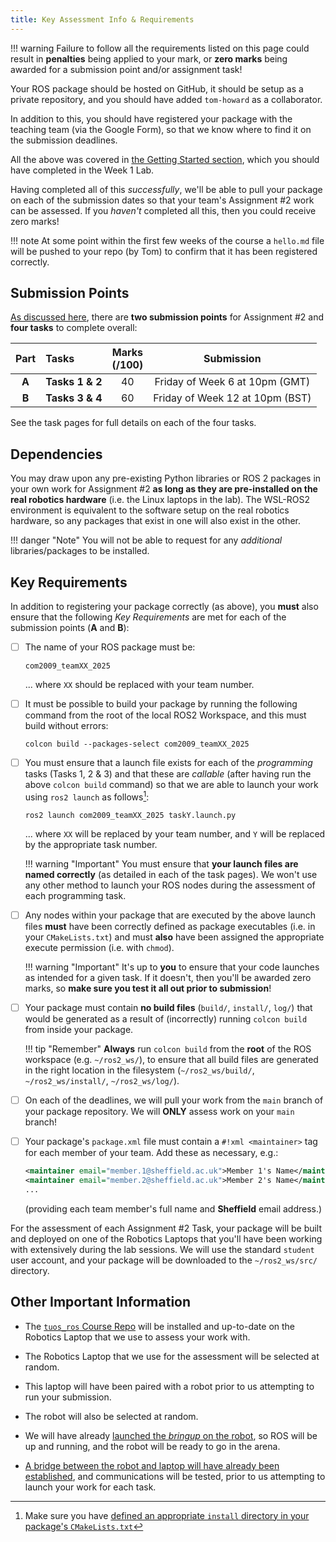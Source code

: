 ```yaml
---
title: Key Assessment Info & Requirements
---
```


!!! warning
    Failure to follow all the requirements listed on this page could result in **penalties** being applied to your mark, or **zero marks** being awarded for a submission point and/or assignment task!

Your ROS package should be hosted on GitHub, it should be setup as a private repository, and you should have added `tom-howard` as a collaborator. 

In addition to this, you should have registered your package with the teaching team (via the Google Form), so that we know where to find it on the submission deadlines.

All the above was covered in [the Getting Started section](./getting-started.md), which you should have completed in the Week 1 Lab.

Having completed all of this *successfully*, we'll be able to pull your package on each of the submission dates so that your team's Assignment #2 work can be assessed. If you *haven't* completed all this, then you could receive zero marks!

!!! note
    At some point within the first few weeks of the course a `hello.md` file will be pushed to your repo (by Tom) to confirm that it has been registered correctly.

## Submission Points

[As discussed here](./README.md#the-tasks), there are **two submission points** for Assignment #2 and **four tasks** to complete overall: 

<center>

| Part | Tasks | Marks<br />(/100) | Submission |
| :---: | :---  | :---: | :---: |
| **A** | **Tasks 1 & 2** | 40 | Friday of Week 6 at 10pm (GMT) |
| **B** | **Tasks 3 & 4** | 60 | Friday of Week 12 at 10pm (BST) |

</center>

See the task pages for full details on each of the four tasks.

## Dependencies

You may draw upon any pre-existing Python libraries or ROS 2 packages in your own work for Assignment #2 **as long as they are pre-installed on the real robotics hardware** (i.e. the Linux laptops in the lab). The WSL-ROS2 environment is equivalent to the software setup on the real robotics hardware, so any packages that exist in one will also exist in the other.

!!! danger "Note"
    You will not be able to request for any *additional* libraries/packages to be installed.

##  Key Requirements

In addition to registering your package correctly (as above), you **must** also ensure that the following *Key Requirements* are met for each of the submission points (**A** and **B**): 

* [ ] The name of your ROS package must be:

    ``` { .txt .no-copy }
    com2009_teamXX_2025
    ```

    ... where `XX` should be replaced with your team number.

* [ ] It must be possible to build your package by running the following command from the root of the local ROS2 Workspace, and this must build without errors:
    
    ``` { .bash .no-copy }
    colcon build --packages-select com2009_teamXX_2025
    ```

* [ ] You must ensure that a launch file exists for each of the *programming* tasks (Tasks 1, 2 & 3) and that these are *callable* (after having run the above `colcon build` command) so that we are able to launch your work using `ros2 launch` as follows[^launch-files]:
    
    [^launch-files]: Make sure you have [defined an appropriate `install` directory in your package's `CMakeLists.txt`](../assignment1/part3.md#ex1) 

    ``` { .bash .no-copy }
    ros2 launch com2009_teamXX_2025 taskY.launch.py
    ```

    ... where `XX` will be replaced by your team number, and `Y` will be replaced by the appropriate task number.

    !!! warning "Important"
        You must ensure that **your launch files are named correctly** (as detailed in each of the task pages). We won't use any other method to launch your ROS nodes during the assessment of each programming task. 

* [ ] Any nodes within your package that are executed by the above launch files **must** have been correctly defined as package executables (i.e. in your `CMakeLists.txt`) and must **also** have been assigned the appropriate execute permission (i.e. with `chmod`).  

    !!! warning "Important"
        It's up to **you** to ensure that your code launches as intended for a given task. If it doesn't, then you'll be awarded zero marks, so **make sure you test it all out prior to submission**!
    
    <a name="build-files"></a>

* [ ] Your package must contain **no build files** (`build/`, `install/`, `log/`) that would be generated as a result of (incorrectly) running `colcon build` from inside your package.

    !!! tip "Remember"
        **Always** run `colcon build` from the **root** of the ROS workspace (e.g. `~/ros2_ws/`), to ensure that all build files are generated in the right location in the filesystem (`~/ros2_ws/build/`, `~/ros2_ws/install/`, `~/ros2_ws/log/`).

* [ ] On each of the deadlines, we will pull your work from the `main` branch of your package repository. We will **ONLY** assess work on your `main` branch!

* [ ] Your package's `package.xml` file must contain a `#!xml <maintainer>` tag for each member of your team. Add these as necessary, e.g.:

    ```xml
    <maintainer email="member.1@sheffield.ac.uk">Member 1's Name</maintainer>
    <maintainer email="member.2@sheffield.ac.uk">Member 2's Name</maintainer>
    ...
    ```
    (providing each team member's full name and **Sheffield** email address.)

For the assessment of each Assignment #2 Task, your package will be built and deployed on one of the Robotics Laptops that you'll have been working with extensively during the lab sessions. We will use the standard `student` user account, and your package will be downloaded to the `~/ros2_ws/src/` directory. 

## Other Important Information 

* The [`tuos_ros` Course Repo](../extras/course-repo.md) will be installed and up-to-date on the Robotics Laptop that we use to assess your work with.

* The Robotics Laptop that we use for the assessment will be selected at random.

* This laptop will have been paired with a robot prior to us attempting to run your submission.

* The robot will also be selected at random.

* We will have already [launched the *bringup* on the robot](../../waffles/launching-ros.md#step-3-launching-ros), so ROS will be up and running, and the robot will be ready to go in the arena.

* [A bridge between the robot and laptop will have already been established](../../waffles/launching-ros.md#step-4-robot-laptop-bridging), and communications will be tested, prior to us attempting to launch your work for each task.
